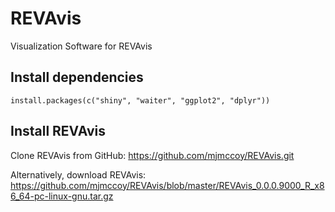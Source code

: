 # REVAvis
Visualization Software for REVAvis

## Install dependencies
``` install.packages(c("shiny", "waiter", "ggplot2", "dplyr")) ```

## Install REVAvis
Clone REVAvis from GitHub:
https://github.com/mjmccoy/REVAvis.git

Alternatively, download REVAvis:
https://github.com/mjmccoy/REVAvis/blob/master/REVAvis_0.0.0.9000_R_x86_64-pc-linux-gnu.tar.gz
